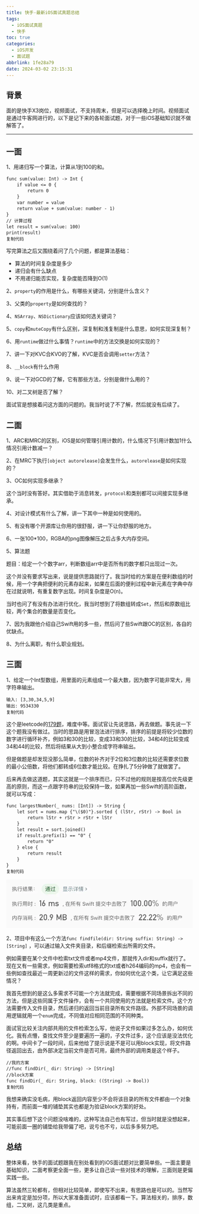```yaml
---
title: 快手-最新iOS面试真题总结
tags:
  - iOS面试真题
  - 快手
toc: true
categories:
  - iOS开发
  - 面试题
abbrlink: 1fe28a79
date: 2024-03-02 23:15:31
---
```


## 背景

面的是快手X3岗位，视频面试，不支持周末，但是可以选择晚上时间。视频面试是通过牛客网进行的，以下是记下来的各轮面试题，对于一些iOS基础知识就不做解答了。

---

<!-- more -->

## 一面

1、用递归写一个算法，计算从1到100的和。

```
func sum(value: Int) -> Int {
    if value <= 0 {
        return 0
    }
    var number = value
    return value + sum(value: number - 1)
}
// 计算过程
let result = sum(value: 100)
print(result)
复制代码
```

写完算法之后又围绕着问了几个问题，都是算法基础：

- 算法的时间复杂度是多少
- 递归会有什么缺点
- 不用递归能否实现，复杂度能否降到O(1)

2、`property`的作用是什么，有哪些关键词，分别是什么含义？

3、父类的`property`是如何查找的？

4、`NSArray`、`NSDictionary`应该如何选关键词？

5、`copy`和`muteCopy`有什么区别，深复制和浅复制是什么意思，如何实现深复制？

6、用`runtime`做过什么事情？`runtime`中的方法交换是如何实现的？

7、讲一下对KVC合KVO的了解，KVC是否会调用`setter`方法？

8、`__block`有什么作用

9、说一下对GCD的了解，它有那些方法，分别是做什么用的？

10、对二叉树是否了解？

面试官是想接着问这方面的问题的。我当时说了不了解，然后就没有后续了。

## 二面

1、ARC和MRC的区别，iOS是如何管理引用计数的，什么情况下引用计数加1什么情况引用计数减一？

2、在MRC下执行`[object autorelease]`会发生什么，`autorelease`是如何实现的？

3、OC如何实现多继承？

这个当时没有答好。其实借助于消息转发，`protocol`和类别都可以间接实现多继承。

4、对设计模式有什么了解，讲一下其中一种是如何使用的。

5、有没有哪个开源库让你用的很舒服，讲一下让你舒服的地方。

6、一张100*100，RGBA的png图像解压之后占多大内存空间。

5、算法题

题目：给定一个个数字arr，判断数组arr中是否所有的数字都只出现过一次。

这个并没有要求写出来，说是提供思路就行了。我当时给的方案是在便利数组的时候，用一个字典把便利的元素存起来，如果在后面的便利过程中新元素在字典中存在过就说明，有重复数字出现。时间复杂度是O(n)。

当时也问了有没有办法进行优化，我当时想到了将数组转成`Set`，然后和原数组比较，两个集合的数量是否变化。

7、因为我跟他介绍自己Swift用的多一些，然后问了些Swift跟OC的区别，各自的优缺点。

8、为什么离职，有什么职业规划。

## 三面

1、给定一个Int型数组，用里面的元素组成一个最大数，因为数字可能非常大，用字符串输出。

```
输入: [3,30,34,5,9]
输出: 9534330
复制代码
```

这个是leetcode的[179题](https://leetcode-cn.com/problems/largest-number/)，难度中等。面试官让先说思路，再去做题。事先说一下这个题我没有做过。当时的思路是用冒泡法进行排序，排序的前提是将较少位数的数字进行循环补齐，例如3和30的比较，变成33和30的比较，34和4的比较变成34和44的比较，然后将结果从大到小整合成字符串输出。

但是做题是却发现没那么简单，位数的补齐对于2位和3位数的比较还需要求位数的最小公倍数，将他们都转成6位数才能比较。在挣扎了5分钟做了就做罢了。

后来再去做这道题，其实这就是一个排序而已，只不过他的规则是按高位优先级更高的原则，而这一点跟字符串的比较保持一致，如果再加一些Swift的高阶函数，就可以写成：

```
func largestNumber(_ nums: [Int]) -> String {
    let sort = nums.map {"\($0)"}.sorted { (lStr, rStr) -> Bool in
        return lStr + rStr > rStr + lStr
    }
    let result = sort.joined()
    if result.prefix(1) == "0" {
        return "0"
    } else {
        return result
    }
}
复制代码
```

![](images/快手1.jpg)

2、项目中有这么一个方法`func findfile(dir: String suffix: String) -> [String]` ，可以通过输入文件夹目录，和后缀检索出所需的文件。

例如需要在某个文件中检索txt文件或者mp4文件，那就传入dir和suffix就行了。现在又有一些需求，例如需要检索utf8格式的txt或者h264编码的mp4，也会有一些例如查找最近一周更新过的文件这样的需求，你如何优化这个类，让它满足这些情况？

我首先想到的是这么多需求不可能一个方法就完成，需要根据不同场景拆出不同的方法，但是这些同属于文件操作，会有一个共同使用的方法就是检索文件。这个方法需要传入文件目录，然后递归的返回当前目录所有文件路径。外部不同场景的调用逻辑就用一个`enum`完成，不同值对应相同范围的不同种类。

面试官比较关注内部共用的文件检索怎么写，他说子文件如果过多怎么办，如何优化。我有点懵，查找文件至少是要遍历一遍的，子文件过多，这个应该是没法优化的啊。中间卡了一段时间，后来他给了提示说是不是可以用block实现，将文件路径返回出去，由外部决定当前文件是否可用，最终外部的调用类是这个样子。

```
//我的方案
//func findDir(_ dir: String) -> [String]
//block方案
func findDir(_ dir: String, block: ((String) -> Bool))
复制代码
```

我想来确实没毛病，用block返回内容至少不会将该目录的所有文件都由一个对象持有，而前面一堆的铺垫其实也都是为验证block方案的好处。

其实事后想下这个问题没啥难的，这种写法自己也有写过，但当时就是没想起来，可能前面一圈的铺垫给我带偏了吧，说亏也不亏，以后多多努力吧。

## 总结

[](https://github.com/LGBamboo/iOS-article.01/blob/main/iOS%E9%9D%A2%E8%AF%95--%E6%9C%80%E6%96%B0%E5%BF%AB%E6%89%8BiOS%E9%9D%A2%E8%AF%95%E9%A2%98.md#%E6%80%BB%E7%BB%93)

整体来看，快手的面试题跟我在别处看到的iOS面试题对比要简单些。一面主要是基础知识，二面考察更全面一些，更多让自己谈一些对技术的理解，三面则是更偏实践一些。

算法虽然三轮都有，但相对比较简单，即使写不出来，有思路也是可以的。当然写出来肯定是加分项，所以大家准备面试时，应该都看一下。算法相关的，排序，数组，二叉树，这几类是重点。
